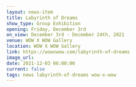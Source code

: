 ```yaml
---
layout: news-item
title: Labyrinth of Dreams
show_type: Group Exhibition
opening: Friday, December 3rd
on_view: December 3rd - December 24th, 2021
venue: WOW X WOW Gallery
location: WOW X WOW Gallery
link: https://wowxwow.com/labyrinth-of-dreams
image_url:
date: 2021-12-03 06:00:00
current: false
tags: news labyrinth-of-dreams wow-x-wow
---
```

